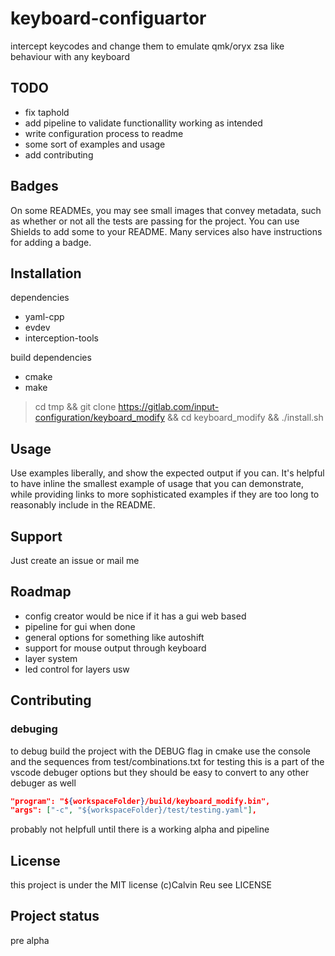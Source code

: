 # keyboard-configuartor

intercept keycodes and change them to emulate qmk/oryx zsa like behaviour with any keyboard

## TODO
 - fix taphold
 - add pipeline to validate functionallity working as intended
 - write configuration process to readme
 - some sort of examples and usage
 - add contributing


## Badges
On some READMEs, you may see small images that convey metadata, such as whether or not all the tests are passing for the project. You can use Shields to add some to your README. Many services also have instructions for adding a badge.

## Installation
dependencies
 - yaml-cpp
 - evdev
 - interception-tools

build dependencies
 - cmake
 - make

 > cd tmp && git clone https://gitlab.com/input-configuration/keyboard_modify && cd keyboard_modify && ./install.sh

## Usage
Use examples liberally, and show the expected output if you can. It's helpful to have inline the smallest example of usage that you can demonstrate, while providing links to more sophisticated examples if they are too long to reasonably include in the README.

## Support
Just create an issue or mail me

## Roadmap
 - config creator would be nice if it has a gui web based
 - pipeline for gui when done
 - general options for something like autoshift
 - support for mouse output through keyboard
 - layer system
 - led control for layers usw

## Contributing
### debuging
to debug build the project with the DEBUG flag in cmake
use the console and the sequences from test/combinations.txt for testing
this is a part of the vscode debuger options but they should be easy to convert to any other debuger as well
```json
"program": "${workspaceFolder}/build/keyboard_modify.bin",
"args": ["-c", "${workspaceFolder}/test/testing.yaml"],
```
probably not helpfull until there is a working alpha and pipeline

## License
this project is under the MIT license (c)Calvin Reu see LICENSE

## Project status
pre alpha
